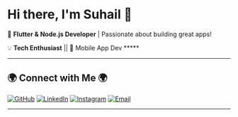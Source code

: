 # Hi there, I'm Suhail 👋  

🚀 **Flutter & Node.js Developer** | Passionate about building great apps!  

💡 **Tech Enthusiast** || 📱 Mobile App Dev *****

---

## 🌍 Connect with Me 🌍
[![GitHub](https://img.shields.io/badge/GitHub-000?logo=github&logoColor=white)](https://github.com/letssuhail)
[![LinkedIn](https://img.shields.io/badge/LinkedIn-blue?logo=linkedin&logoColor=white)](https://www.linkedin.com/in/mohammad-suhail-)
[![Instagram](https://img.shields.io/badge/Instagram-E4405F?logo=instagram&logoColor=white)](https://www.instagram.com/letssuhail)
[![Email](https://img.shields.io/badge/Email-D14836?logo=gmail&logoColor=white)](mailto:letssuhail@email.com)

---  

